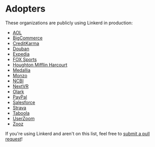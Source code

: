 # Adopters

These organizations are publicly using Linkerd in production:

- [AOL](https://www.aol.com/)
- [BigCommerce](https://www.bigcommerce.com/)
- [CreditKarma](https://www.creditkarma.com/)
- [Douban](https://www.douban.com)
- [Expedia](https://www.expedia.com/)
- [FOX Sports](https://www.foxsports.com/)
- [Houghton Mifflin Harcourt](https://www.hmhco.com)
- [Medallia](https://www.medallia.com)
- [Monzo](https://monzo.com)
- [NCBI](https://www.ncbi.nlm.nih.gov)
- [NextVR](https://nextvr.com)
- [Olark](https://www.olark.com)
- [PayPal](https://www.paypal.com/)
- [Salesforce](https://www.salesforce.com/)
- [Strava](https://wwwstrava.com/)
- [Taboola](https://www.taboola.com/)
- [UserZoom](https://www.userzoom.com/)
- [Zooz](https://www.zooz.com/)

If you're using Linkerd and aren't on this list, feel free to
[submit a pull request](https://github.com/linkerd/linkerd/pulls)!
